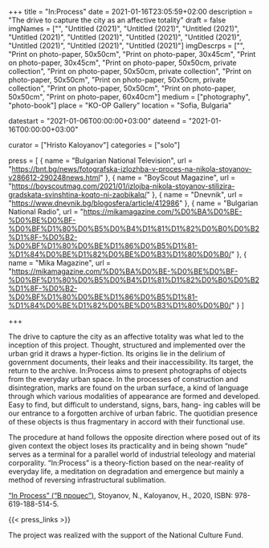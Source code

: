+++
title = "In:Process"
date = 2021-01-16T23:05:59+02:00
description = "The drive to capture the city as an affective totality"
draft = false
imgNames = ["", "Untitled (2021)", "Untitled (2021)", "Untitled (2021)", "Untitled (2021)", "Untitled (2021)", "Untitled (2021)", "Untitled (2021)", "Untitled (2021)", "Untitled (2021)", "Untitled (2021)"]
imgDescrps = ["", "Print on photo-paper, 50x50cm", "Print on photo-paper, 30x45cm", "Print on photo-paper, 30x45cm", "Print on photo-paper, 50x50cm, private collection", "Print on photo-paper, 50x50cm, private collection", "Print on photo-paper, 50x50cm", "Print on photo-paper, 50x50cm, private collection", "Print on photo-paper, 50x50cm", "Print on photo-paper, 50x50cm", "Print on photo-paper, 60x40cm"]
medium = ["photography", "photo-book"]
place = "KO-OP Gallery"
location = "Sofia, Bulgaria"

datestart = "2021-01-06T00:00:00+03:00"
dateend = "2021-01-16T00:00:00+03:00"

curator = ["Hristo Kaloyanov"]
categories = ["solo"]

press = [
  { name = "Bulgarian National Television", url = "https://bnt.bg/news/fotografska-izlozhba-v-proces-na-nikola-stoyanov-v286612-290248news.html" },
  { name = "BoyScout Magazine", url = "https://boyscoutmag.com/2021/01/izlojba-nikola-stoyanov-stilizira-gradskata-svinshtina-koqto-ni-zaobikalq/" },
  { name = "Dnevnik", url = "https://www.dnevnik.bg/blogosfera/article/412986" },
  { name = "Bulgarian National Radio", url = "https://mikamagazine.com/%D0%BA%D0%BE-%D0%BE%D0%BF-%D0%BF%D1%80%D0%B5%D0%B4%D1%81%D1%82%D0%B0%D0%B2%D1%8F-%D0%B2-%D0%BF%D1%80%D0%BE%D1%86%D0%B5%D1%81-%D1%84%D0%BE%D1%82%D0%BE%D0%B3%D1%80%D0%B0/" },
  { name = "Mika Magazine", url = "https://mikamagazine.com/%D0%BA%D0%BE-%D0%BE%D0%BF-%D0%BF%D1%80%D0%B5%D0%B4%D1%81%D1%82%D0%B0%D0%B2%D1%8F-%D0%B2-%D0%BF%D1%80%D0%BE%D1%86%D0%B5%D1%81-%D1%84%D0%BE%D1%82%D0%BE%D0%B3%D1%80%D0%B0/" }
]

+++

The drive to capture the city as an affective totality was what led to the inception of this project. Thought, structured and implemented over the urban grid it draws a hyper-fiction. Its origins lie in the delirium of government documents, their leaks and their inaccessibility. Its target, the return to the archive. In:Process aims to present photographs of objects from the everyday urban space. In the processes of construction and disintegration, marks are found on the urban surface, a kind of language through which various modalities of appearance are formed and developed. Easy to find, but difficult to understand, signs, bars, hang- ing cables will be our entrance to a forgotten archive of urban fabric. The quotidian presence of these objects is thus fragmentary in accord with their functional use. 

The procedure at hand follows the opposite direction where posed out of its given context the object loses its practicality and in being shown “nude” serves as a terminal for a parallel world of industrial teleology and material corporality. “In:Process” is a theory-fiction based on the near-reality of everyday life, a meditation on degradation and emergence but mainly a method of reversing infrastructural sublimation. 

<a href="http://booksinPrint.bg/Publication/Details/820a8128-de8d-4fc3-97dc-33cdd929c91d">“In Process” (“В процес”)</a>, Stoyanov, N., Kaloyanov, H., 2020, ISBN: 978-619-188-514-5. 

{{< press_links >}}

The project was realized with the support of the National Culture Fund.